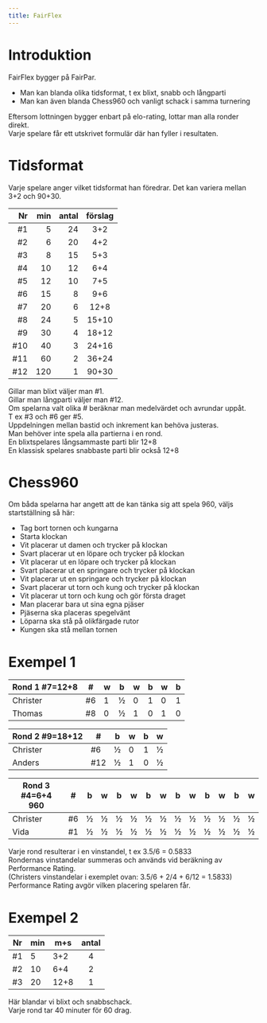 ```yaml
---
title: FairFlex
---
```


# Introduktion

FairFlex bygger på FairPar. 
* Man kan blanda olika tidsformat, t ex blixt, snabb och långparti
* Man kan även blanda Chess960 och vanligt schack i samma turnering

Eftersom lottningen bygger enbart på elo-rating, lottar man alla ronder direkt.  
Varje spelare får ett utskrivet formulär där han fyller i resultaten.  

# Tidsformat

Varje spelare anger vilket tidsformat han föredrar. Det kan variera mellan 3+2 och 90+30.

|Nr |min|antal|förslag|
|--:|--:|-:|:---:|
|#1 |5  |24|3+2  |
|#2 |6  |20|4+2  |
|#3 |8  |15|5+3  |
|#4 |10 |12|6+4  |
|#5 |12 |10|7+5  |
|#6 |15 | 8|9+6  |
|#7 |20 | 6|12+8 |
|#8 |24 | 5|15+10|
|#9 |30 | 4|18+12|
|#10|40 | 3|24+16|
|#11|60 | 2|36+24|
|#12|120| 1|90+30|

Gillar man blixt väljer man #1.  
Gillar man långparti väljer man #12.  
Om spelarna valt olika # beräknar man medelvärdet och avrundar uppåt.  
T ex #3 och #6 ger #5.  
Uppdelningen mellan bastid och inkrement kan behöva justeras.  
Man behöver inte spela alla partierna i en rond.  
En blixtspelares långsammaste parti blir 12+8  
En klassisk spelares snabbaste parti blir också 12+8  

# Chess960

Om båda spelarna har angett att de kan tänka sig att spela 960, väljs startställning så här:
* Tag bort tornen och kungarna
* Starta klockan
* Vit placerar ut damen och trycker på klockan
* Svart placerar ut en löpare och trycker på klockan
* Vit placerar ut en löpare och trycker på klockan
* Svart placerar ut en springare och trycker på klockan
* Vit placerar ut en springare och trycker på klockan
* Svart placerar ut torn och kung och trycker på klockan
* Vit placerar ut torn och kung och gör första draget
* Man placerar bara ut sina egna pjäser
* Pjäserna ska placeras spegelvänt
* Löparna ska stå på olikfärgade rutor
* Kungen ska stå mellan tornen

# Exempel 1

|Rond 1 #7=12+8|# |w|b|w|b|w|b|
|--------------|--|-|-|-|-|-|-|
|Christer      |#6|1|½|0|1|0|1|
|Thomas        |#8|0|½|1|0|1|0|

|Rond 2 #9=18+12|#  |b|w|b|w|
|---------------|---|-|-|-|-|
|Christer       |#6 |½|0|1|½|
|Anders         |#12|½|1|0|½|

|Rond 3 #4=6+4 960|# |b|w|b|w|b|w|b|w|b|w|b|w|
|-----------------|--|-|-|-|-|-|-|-|-|-|-|-|-|
|Christer         |#6|½|½|½|½|½|½|½|½|½|½|½|½|
|Vida             |#1|½|½|½|½|½|½|½|½|½|½|½|½|

Varje rond resulterar i en vinstandel, t ex 3.5/6 = 0.5833  
Rondernas vinstandelar summeras och används vid beräkning av Performance Rating.  
(Christers vinstandelar i exemplet ovan: 3.5/6 + 2/4 + 6/12 = 1.5833)  
Performance Rating avgör vilken placering spelaren får.  

# Exempel 2

|Nr|min|m+s |antal|
|--|---|----|:---:|
|#1|  5| 3+2|4|
|#2| 10| 6+4|2|
|#3| 20|12+8|1|

Här blandar vi blixt och snabbschack.  
Varje rond tar 40 minuter för 60 drag.  
